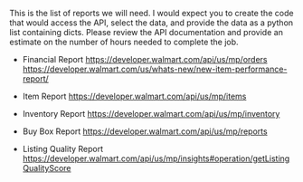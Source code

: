 This is the list of reports we will need. I would expect you to create the code that would access the API, select the data, and provide the data as a python list containing dicts. Please review the API documentation and provide an estimate on the number of hours needed to complete the job.

- Financial Report
https://developer.walmart.com/api/us/mp/orders
https://developer.walmart.com/us/whats-new/new-item-performance-report/

- Item Report
https://developer.walmart.com/api/us/mp/items

- Inventory Report
https://developer.walmart.com/api/us/mp/inventory

- Buy Box Report
https://developer.walmart.com/api/us/mp/reports

- Listing Quality Report
https://developer.walmart.com/api/us/mp/insights#operation/getListingQualityScore